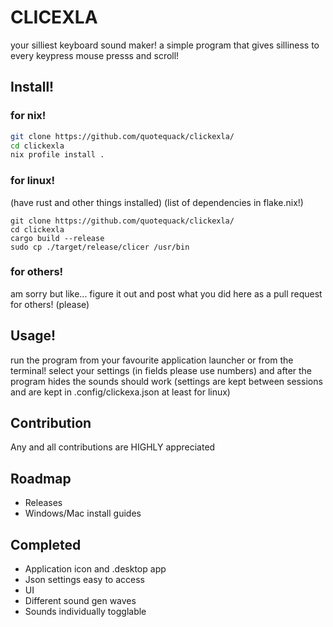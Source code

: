 # CLICEXLA
your silliest keyboard sound maker!
a simple program that gives silliness to every keypress mouse presss and scroll!
## Install!
### for nix!
```bash
git clone https://github.com/quotequack/clickexla/
cd clickexla
nix profile install .
```
### for linux!
(have rust and other things installed)
(list of dependencies in flake.nix!)
```
git clone https://github.com/quotequack/clickexla/
cd clickexla
cargo build --release
sudo cp ./target/release/clicer /usr/bin
```
### for others!
am sorry but like... figure it out and post what you did here as a pull request for others! (please)
## Usage!
run the program from your favourite application launcher or from the terminal! select your settings (in fields please use numbers) and after the program hides the sounds should work (settings are kept between sessions and are kept in .config/clickexa.json at least for linux)
## Contribution 
Any and all contributions are HIGHLY appreciated
## Roadmap
* Releases
* Windows/Mac install guides
## Completed
* Application icon and .desktop app
* Json settings easy to access
* UI
* Different sound gen waves
* Sounds individually togglable
